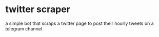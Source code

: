 # twitter scraper 

a simple bot that scraps a twitter page to post their hourly tweets on a telegram channel 
